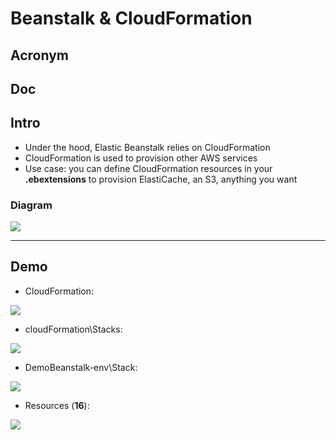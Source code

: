 # Beanstalk & CloudFormation

## Acronym

## Doc

## Intro
* Under the hood, Elastic Beanstalk relies on CloudFormation
* CloudFormation is used to provision other AWS services
* Use case: you can define CloudFormation resources in your **.ebextensions** to provision ElastiCache, an S3, anything you want 

### Diagram
[<img src="https://i.imgur.com/ICJ1F7b.png">](https://i.imgur.com/ICJ1F7b.png)

---

## Demo
* CloudFormation:

[<img src="https://i.imgur.com/POqNM9c.png">](https://i.imgur.com/POqNM9c.png)

* cloudFormation\Stacks:

[<img src="https://i.imgur.com/gqr4oC1.png">](https://i.imgur.com/gqr4oC1.png)

* DemoBeanstalk-env\Stack:

[<img src="https://i.imgur.com/0nxU506.png">](https://i.imgur.com/0nxU506.png)

* Resources (**16**):

[<img src="https://i.imgur.com/pl8NR4s.png">](https://i.imgur.com/pl8NR4s.png)
